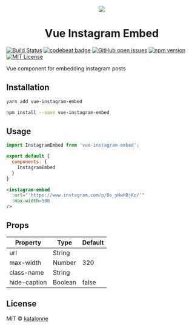 <p align="center"><img src="https://i.imgur.com/MlcbzqB.png"></p>
<h1 align="center">Vue Instagram Embed</h1>

[![Build Status](https://travis-ci.org/katalonne/vue-instagram-embed.svg?branch=master)](https://travis-ci.org/katalonne/vue-instagram-embed)
[![codebeat badge](https://codebeat.co/badges/299f68a9-8267-4f8d-a3e8-9abc5910f582)](https://codebeat.co/projects/github-com-katalonne-vue-instagram-embed-master)
[![GitHub open issues](https://img.shields.io/github/issues/katalonne/vue-instagram-embed.svg)](https://github.com/katalonne/vue-instagram-embed/issues?q=is%3Aopen+is%3Aissue)
[![npm version](https://img.shields.io/npm/v/vue-instagram-embed.svg)](https://www.npmjs.com/package/vue-instagram-embed)
[![MIT License](https://img.shields.io/github/license/katalonne/vue-instagram-embed.svg)](https://github.com/katalonne/vue-instagram-embed/blob/master/LICENSE)

Vue component for embedding instagram posts

## Installation
```bash
yarn add vue-instagram-embed

npm install --save vue-instagram-embed
```

## Usage

```javascript
import InstagramEmbed from 'vue-instagram-embed';

export default {
  components: {
    InstagramEmbed
  }
}
```

```html
<instagram-embed
  :url="'https://www.instagram.com/p/Bs_yHwHBjKo/'"
  :max-width=500
/>
```

## Props

| Property     | Type    | Default |
|--------------|---------|---------|
| url          | String  |         |
| max-width    | Number  | 320     |
| class-name   | String  |         |
| hide-caption | Boolean | false   |

## License

MIT © [katalonne](https://github.com/katalonne)